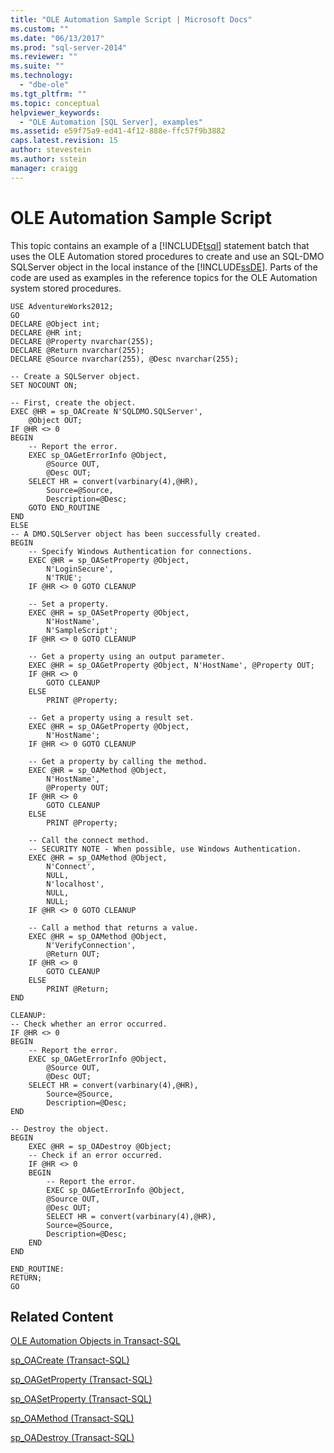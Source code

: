 ```yaml
---
title: "OLE Automation Sample Script | Microsoft Docs"
ms.custom: ""
ms.date: "06/13/2017"
ms.prod: "sql-server-2014"
ms.reviewer: ""
ms.suite: ""
ms.technology: 
  - "dbe-ole"
ms.tgt_pltfrm: ""
ms.topic: conceptual
helpviewer_keywords: 
  - "OLE Automation [SQL Server], examples"
ms.assetid: e59f75a9-ed41-4f12-888e-ffc57f9b3882
caps.latest.revision: 15
author: stevestein
ms.author: sstein
manager: craigg
---
```

# OLE Automation Sample Script
  This topic contains an example of a [!INCLUDE[tsql](../../includes/tsql-md.md)] statement batch that uses the OLE Automation stored procedures to create and use an SQL-DMO SQLServer object in the local instance of the [!INCLUDE[ssDE](../../includes/ssde-md.md)]. Parts of the code are used as examples in the reference topics for the OLE Automation system stored procedures.  
  
```  
USE AdventureWorks2012;  
GO  
DECLARE @Object int;  
DECLARE @HR int;  
DECLARE @Property nvarchar(255);  
DECLARE @Return nvarchar(255);  
DECLARE @Source nvarchar(255), @Desc nvarchar(255);  
  
-- Create a SQLServer object.  
SET NOCOUNT ON;  
  
-- First, create the object.  
EXEC @HR = sp_OACreate N'SQLDMO.SQLServer',  
    @Object OUT;  
IF @HR <> 0  
BEGIN  
    -- Report the error.  
    EXEC sp_OAGetErrorInfo @Object,  
        @Source OUT,  
        @Desc OUT;  
    SELECT HR = convert(varbinary(4),@HR),  
        Source=@Source,  
        Description=@Desc;  
    GOTO END_ROUTINE  
END  
ELSE  
-- A DMO.SQLServer object has been successfully created.  
BEGIN  
    -- Specify Windows Authentication for connections.  
    EXEC @HR = sp_OASetProperty @Object,  
        N'LoginSecure',  
        N'TRUE';  
    IF @HR <> 0 GOTO CLEANUP  
  
    -- Set a property.  
    EXEC @HR = sp_OASetProperty @Object,  
        N'HostName',  
        N'SampleScript';  
    IF @HR <> 0 GOTO CLEANUP  
  
    -- Get a property using an output parameter.  
    EXEC @HR = sp_OAGetProperty @Object, N'HostName', @Property OUT;  
    IF @HR <> 0   
        GOTO CLEANUP  
    ELSE  
        PRINT @Property;  
  
    -- Get a property using a result set.  
    EXEC @HR = sp_OAGetProperty @Object,  
        N'HostName';  
    IF @HR <> 0 GOTO CLEANUP  
  
    -- Get a property by calling the method.  
    EXEC @HR = sp_OAMethod @Object,  
        N'HostName',  
        @Property OUT;  
    IF @HR <> 0   
        GOTO CLEANUP  
    ELSE  
        PRINT @Property;  
  
    -- Call the connect method.  
    -- SECURITY NOTE - When possible, use Windows Authentication.  
    EXEC @HR = sp_OAMethod @Object,  
        N'Connect',  
        NULL,  
        N'localhost',  
        NULL,  
        NULL;  
    IF @HR <> 0 GOTO CLEANUP  
  
    -- Call a method that returns a value.  
    EXEC @HR = sp_OAMethod @Object,  
        N'VerifyConnection',  
        @Return OUT;  
    IF @HR <> 0  
        GOTO CLEANUP  
    ELSE  
        PRINT @Return;  
END  
  
CLEANUP:  
-- Check whether an error occurred.  
IF @HR <> 0  
BEGIN  
    -- Report the error.  
    EXEC sp_OAGetErrorInfo @Object,  
        @Source OUT,  
        @Desc OUT;  
    SELECT HR = convert(varbinary(4),@HR),  
        Source=@Source,  
        Description=@Desc;  
END  
  
-- Destroy the object.  
BEGIN  
    EXEC @HR = sp_OADestroy @Object;  
    -- Check if an error occurred.  
    IF @HR <> 0   
    BEGIN  
        -- Report the error.  
        EXEC sp_OAGetErrorInfo @Object,  
        @Source OUT,  
        @Desc OUT;  
        SELECT HR = convert(varbinary(4),@HR),  
        Source=@Source,  
        Description=@Desc;  
    END  
END  
  
END_ROUTINE:  
RETURN;  
GO  
```  
  
## Related Content  
 [OLE Automation Objects in Transact-SQL](ole-automation-objects-in-transact-sql.md)  
  
 [sp_OACreate &#40;Transact-SQL&#41;](/sql/relational-databases/system-stored-procedures/sp-oacreate-transact-sql)  
  
 [sp_OAGetProperty &#40;Transact-SQL&#41;](/sql/relational-databases/system-stored-procedures/sp-oagetproperty-transact-sql)  
  
 [sp_OASetProperty &#40;Transact-SQL&#41;](/sql/relational-databases/system-stored-procedures/sp-oasetproperty-transact-sql)  
  
 [sp_OAMethod &#40;Transact-SQL&#41;](/sql/relational-databases/system-stored-procedures/sp-oamethod-transact-sql)  
  
 [sp_OADestroy &#40;Transact-SQL&#41;](/sql/relational-databases/system-stored-procedures/sp-oadestroy-transact-sql)  
  
  
